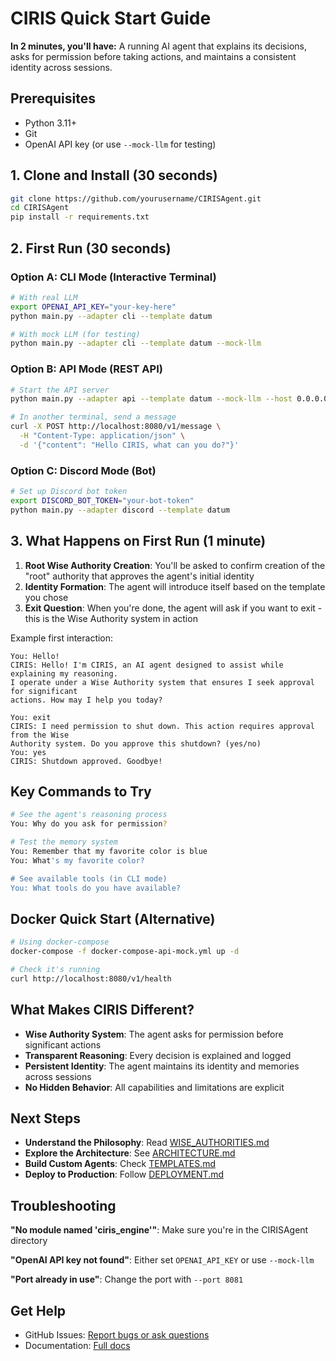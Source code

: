 # CIRIS Quick Start Guide

**In 2 minutes, you'll have:** A running AI agent that explains its decisions, asks for permission before taking actions, and maintains a consistent identity across sessions.

## Prerequisites

- Python 3.11+
- Git
- OpenAI API key (or use `--mock-llm` for testing)

## 1. Clone and Install (30 seconds)

```bash
git clone https://github.com/yourusername/CIRISAgent.git
cd CIRISAgent
pip install -r requirements.txt
```

## 2. First Run (30 seconds)

### Option A: CLI Mode (Interactive Terminal)
```bash
# With real LLM
export OPENAI_API_KEY="your-key-here"
python main.py --adapter cli --template datum

# With mock LLM (for testing)
python main.py --adapter cli --template datum --mock-llm
```

### Option B: API Mode (REST API)
```bash
# Start the API server
python main.py --adapter api --template datum --mock-llm --host 0.0.0.0 --port 8080

# In another terminal, send a message
curl -X POST http://localhost:8080/v1/message \
  -H "Content-Type: application/json" \
  -d '{"content": "Hello CIRIS, what can you do?"}'
```

### Option C: Discord Mode (Bot)
```bash
# Set up Discord bot token
export DISCORD_BOT_TOKEN="your-bot-token"
python main.py --adapter discord --template datum
```

## 3. What Happens on First Run (1 minute)

1. **Root Wise Authority Creation**: You'll be asked to confirm creation of the "root" authority that approves the agent's initial identity
2. **Identity Formation**: The agent will introduce itself based on the template you chose
3. **Exit Question**: When you're done, the agent will ask if you want to exit - this is the Wise Authority system in action

Example first interaction:
```
You: Hello!
CIRIS: Hello! I'm CIRIS, an AI agent designed to assist while explaining my reasoning. 
I operate under a Wise Authority system that ensures I seek approval for significant 
actions. How may I help you today?

You: exit
CIRIS: I need permission to shut down. This action requires approval from the Wise 
Authority system. Do you approve this shutdown? (yes/no)
You: yes
CIRIS: Shutdown approved. Goodbye!
```

## Key Commands to Try

```bash
# See the agent's reasoning process
You: Why do you ask for permission?

# Test the memory system
You: Remember that my favorite color is blue
You: What's my favorite color?

# See available tools (in CLI mode)
You: What tools do you have available?
```

## Docker Quick Start (Alternative)

```bash
# Using docker-compose
docker-compose -f docker-compose-api-mock.yml up -d

# Check it's running
curl http://localhost:8080/v1/health
```

## What Makes CIRIS Different?

- **Wise Authority System**: The agent asks for permission before significant actions
- **Transparent Reasoning**: Every decision is explained and logged
- **Persistent Identity**: The agent maintains its identity and memories across sessions
- **No Hidden Behavior**: All capabilities and limitations are explicit

## Next Steps

- **Understand the Philosophy**: Read [WISE_AUTHORITIES.md](./WISE_AUTHORITIES.md)
- **Explore the Architecture**: See [ARCHITECTURE.md](./ARCHITECTURE.md)
- **Build Custom Agents**: Check [TEMPLATES.md](./TEMPLATES.md)
- **Deploy to Production**: Follow [DEPLOYMENT.md](./DEPLOYMENT.md)

## Troubleshooting

**"No module named 'ciris_engine'"**: Make sure you're in the CIRISAgent directory

**"OpenAI API key not found"**: Either set `OPENAI_API_KEY` or use `--mock-llm`

**"Port already in use"**: Change the port with `--port 8081`

## Get Help

- GitHub Issues: [Report bugs or ask questions](https://github.com/yourusername/CIRISAgent/issues)
- Documentation: [Full docs](./README.md)
